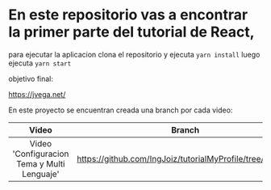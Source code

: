 # En este repositorio vas a encontrar la primer parte del tutorial de React, 

para ejecutar la aplicacion clona el repositorio y ejecuta `yarn install` luego ejecuta `yarn start`

objetivo final:

https://jvega.net/

En este proyecto se encuentran creada una branch por cada video:


| Video | Branch |
| :---: | :---: | 
| Video 'Configuracion Tema y Multi Lenguaje' | https://github.com/IngJoiz/tutorialMyProfile/tree/video_1  | 
